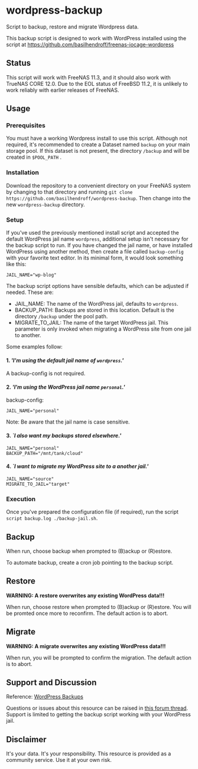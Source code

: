 # wordpress-backup

Script to backup, restore and migrate Wordpress data. 

This backup script is designed to work with WordPress installed using the script at https://github.com/basilhendroff/freenas-iocage-wordpress

## Status
This script will work with FreeNAS 11.3, and it should also work with TrueNAS CORE 12.0.  Due to the EOL status of FreeBSD 11.2, it is unlikely to work reliably with earlier releases of FreeNAS.

## Usage

### Prerequisites
You must have a working Wordpress install to use this script. Although not required, it's recommended to create a Dataset named `backup` on your main storage pool. If this dataset is not present, the directory `/backup` and will be created in `$POOL_PATH`
.
### Installation
Download the repository to a convenient directory on your FreeNAS system by changing to that directory and running `git clone https://github.com/basilhendroff/wordpress-backup`.  Then change into the new `wordpress-backup` directory.

### Setup
If you've used the previously mentioned install script and accepted the default WordPress jail name `wordpress`, additional setup isn't necessary for the backup script to run. If you have changed the jail name, or have installed WordPress using another method, then create a file called `backup-config` with your favorite text editor.  In its minimal form, it would look something like this:

```
JAIL_NAME="wp-blog"
```
The backup script options have sensible defaults, which can be adjusted if needed. These are:

- JAIL_NAME: The name of the WordPress jail, defaults to `wordpress`.
- BACKUP_PATH: Backups are stored in this location. Default is the directory `/backup` under the pool path.
- MIGRATE_TO_JAIL: The name of the target WordPress jail. This parameter is only invoked when migrating a WordPress site from one jail to another.

Some examples follow:

#### 1. *'I'm using the default jail name of `wordpress`.'*
A backup-config is not required.

#### 2. *'I'm using the WordPress jail name `personal`.'*
backup-config:
```
JAIL_NAME="personal"
```
Note: Be aware that the jail name is case sensitive.

#### 3. *`I also want my backups stored elsewhere.'*
```
JAIL_NAME="personal"
BACKUP_PATH="/mnt/tank/cloud"
```

#### 4. *`I want to migrate my WordPress site to a another jail.'*
```
JAIL_NAME="source"
MIGRATE_TO_JAIL="target"
```

### Execution
Once you've prepared the configuration file (if required), run the script `script backup.log ./backup-jail.sh`.

## Backup
When run, choose backup when prompted to (B)ackup or (R)estore. 

To automate backup, create a cron job pointing to the backup script.

## Restore
**WARNING: A restore overwrites any existing WordPress data!!!**

When run, choose restore when prompted to (B)ackup or (R)estore. You will be promted once more to reconfirm. The default action is to abort.

## Migrate
**WARNING: A migrate overwrites any existing WordPress data!!!**

When run, you will be prompted to confirm the migration. The default action is to abort.

## Support and Discussion
Reference: [WordPress Backups](https://wordpress.org/support/article/wordpress-backups/)

Questions or issues about this resource can be raised in [this forum thread](). Support is limited to getting the backup script working with your WordPress jail. 

## Disclaimer
It's your data. It's your responsibility. This resource is provided as a community service. Use it at your own risk.
